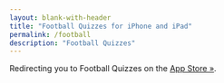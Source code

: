 ```yaml
---
layout: blank-with-header
title: "Football Quizzes for iPhone and iPad"
permalink: /football
description: "Football Quizzes"
---
```


Redirecting you to Football Quizzes on the [App Store &raquo;](https://apps.apple.com/app/id6563151175).

<script>
  window.onload = function() { 
    window.location = 'https://apps.apple.com/app/id6563151175';
  }
</script>
